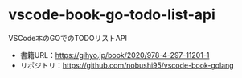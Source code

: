 # vscode-book-go-todo-list-api
VSCode本のGOでのTODOリストAPI
- 書籍URL：https://gihyo.jp/book/2020/978-4-297-11201-1
- リポジトリ：https://github.com/nobushi95/vscode-book-golang
